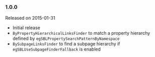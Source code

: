 ### 1.0.0

Released on 2015-01-31

* Initial release
* `ByPropertyHierarchicalLinksFinder` to match a property hierarchy defined by `egSBLPropertySearchPatternByNamespace`
* `BySubpageLinksFinder` to find a subpage hierarchy if `egSBLUseSubpageFinderFallback` is enabled